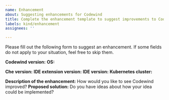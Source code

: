 ```yaml
---
name: Enhancement
about: Suggesting enhancements for Codewind
title: Complete the enhancement template to suggest improvements to Codewind.
labels: kind/enhancement
assignees: ''

---
```


Please fill out the following form to suggest an enhancement. If some fields do not apply to your situation, feel free to skip them.

**Codewind version:**
**OS:**

**Che version:**
**IDE extension version:**
**IDE version:**
**Kubernetes cluster:**

**Description of the enhancement:** How would you like to see Codewind improved?
**Proposed solution:** Do you have ideas about how your idea could be implemented?